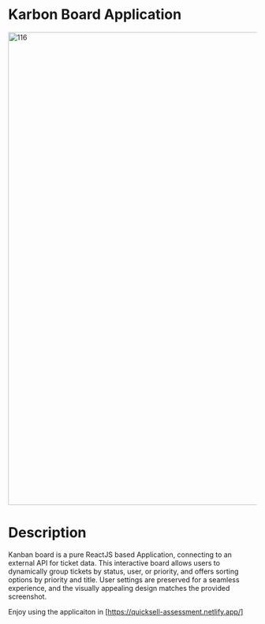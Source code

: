 # Karbon Board Application

<img width="959" alt="116" src="https://github.com/shiv-Rawat/Quicksell-Assessment/assets/84618717/3393c605-e111-4aba-ad05-ffe0f0b58916">

# Description 

Kanban board is a pure ReactJS based Application, connecting to an external API for ticket data. This interactive board allows users to dynamically group tickets by status, user, or priority, and offers sorting options by priority and title. User settings are preserved for a seamless experience, and the visually appealing design matches the provided screenshot.

Enjoy using the applicaiton in [https://quicksell-assessment.netlify.app/]
